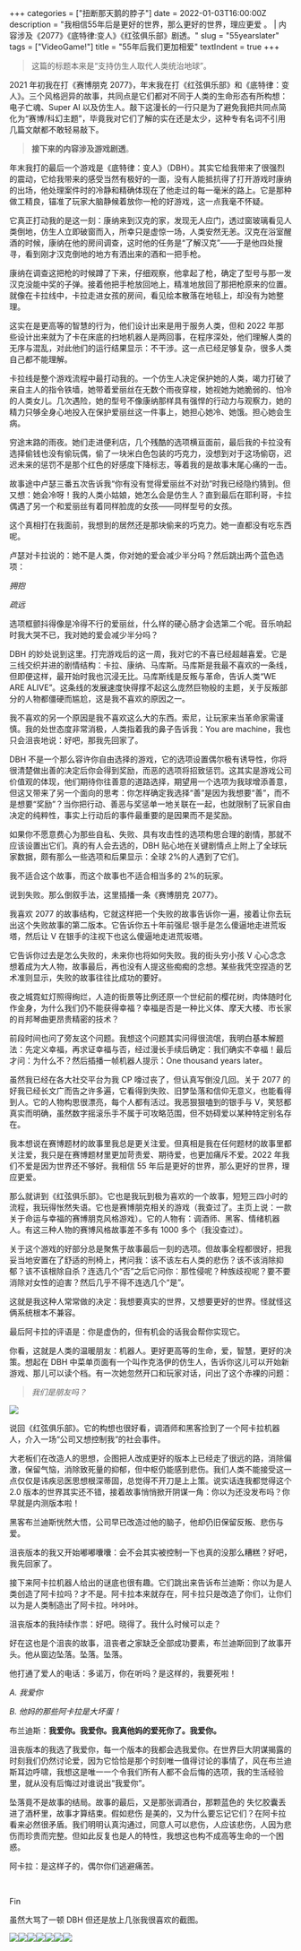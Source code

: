 +++
categories = ["扭断那天鹅的脖子"]
date = 2022-01-03T16:00:00Z
description = "我相信55年后​是更好的世界，那么更好的世界，理应更爱 。 |  内容涉及《2077》《底特律:变人》《红弦俱乐部》剧透。"
slug = "55yearslater"
tags = ["VideoGame!"]
title = "55年后我们更加相爱"
textIndent = true
+++

> 这篇的标题本来是“支持仿生人取代人类统治地球”。

2021 年初我在打《赛博朋克 2077》，年末我在打《红弦俱乐部》和《底特律：变人》。三个风格迥异的故事，共同点是它们都对不同于人类的生命形态有所构想：电子亡魂、Super AI 以及仿生人。敲下这漫长的一行只是为了避免我把共同点简化为“赛博/科幻主题”，毕竟我对它们了解的实在还是太少，这种专有名词不引用几篇文献都不敢轻易敲下。

> **接下来的内容涉及游戏剧透**。

年末我打的最后一个游戏是《底特律：变人》（DBH）。其实它给我带来了很强烈的震动，它给我带来的感受当然有极好的一面，没有人能抵抗得了打开游戏时康纳的出场，他处理案件时的冷静和精确体现在了他走过的每一毫米的路上。它是那种做工精良，锚准了玩家大脑静候着放你一枪的好游戏，这一点我毫不怀疑。

它真正打动我的是这一刻：康纳来到汉克的家，发现无人应门，透过窗玻璃看见人类倒地，仿生人立即破窗而入，所幸只是虚惊一场，人类安然无恙。汉克在浴室醒酒的时候，康纳在他的房间调查，这时他的任务是“了解汉克”——于是他四处搜寻，看到刚才汉克倒地的地方有洒出来的酒和一把手枪。

康纳在调查这把枪的时候蹲了下来，仔细观察，他拿起了枪，确定了型号与那一发汉克没能中奖的子弹。接着他把手枪放回地上，精准地放回了那把枪原来的位置。就像在卡拉线中，卡拉走进女孩的房间，看见绘本散落在地毯上，却没有为她整理。

这实在是更高等的智慧的行为，他们设计出来是用于服务人类，但和 2022 年那些设计出来就为了卡在床底的扫地机器人是两回事，在程序深处，他们理解人类的无序与混乱，对此他们的运行结果显示：不干涉。这一点已经足够复杂，很多人类自己都不能理解。

卡拉线是整个游戏流程中最打动我的。一个仿生人决定保护她的人类，竭力打破了来自主人的指令铁墙，她带着爱丽丝在无数个雨夜穿梭，她视她为她脆弱的、怕冷的人类女儿。几次遇险，她的型号不像康纳那样具有强悍的行动力与观察力，她的精力只够全身心地投入在保护爱丽丝这一件事上，她担心她冷、她饿。担心她会生病。

穷途末路的雨夜。她们走进便利店，几个残酷的选项横亘面前，最后我的卡拉没有选择偷钱也没有偷玩偶，偷了一块米白色包装的巧克力，没想到对于这场偷窃，迟迟未来的惩罚不是那个红色的好感度下降标志，等着我的是故事末尾心痛的一击。

故事途中卢瑟三番五次告诉我“你有没有觉得爱丽丝不对劲”时我已经隐约猜到。但又想：她会冷呀！我的人类小姑娘，她怎么会是仿生人？直到最后在耶利哥，卡拉偶遇了另一个和爱丽丝有着同样脸庞的女孩——同样型号的女孩。

这个真相打在我面前，我想到的居然还是那块偷来的巧克力。她一直都没有吃东西呢。

卢瑟对卡拉说的：她不是人类，你对她的爱会减少半分吗？然后跳出两个蓝色选项：

_拥抱_

_疏远_

选项框颤抖得像是冷得不行的爱丽丝，什么样的硬心肠才会选第二个呢。音乐响起时我大哭不已，我对她的爱会减少半分吗？

DBH 的妙处说到这里。打完游戏后的这一周，我对它的不喜已经超越喜爱。它是三线交织并进的剧情结构：卡拉、康纳、马库斯。马库斯是我最不喜欢的一条线，但即便这样，最开始时我也沉浸无比。马库斯线是反叛与革命，告诉人类“WE ARE ALIVE”。这条线的发展速度快得撑不起这么庞然巨物般的主题，关于反叛部分的人物都僵硬而尴尬，这是我不喜欢的原因之一。

我不喜欢的另一个原因是我不喜欢这么大的东西。索尼，让玩家来当革命家需谨慎。我的处世态度非常消极，人类指着我的鼻子告诉我：You are machine，我也只会沮丧地说：好吧，那我先回家了。

DBH 不是一个那么容许你自由选择的游戏，它的选项设置偶尔极有诱导性，你将很清楚做出善的决定后你会得到奖励，而恶的选项将招致惩罚。这其实是游戏公司价值观的体现，他们期待你往善意的道路选择，期望用一个选项为我球增添善意，但这又带来了另一个面向的思考：你怎样确定我选择“善”是因为我想要“善”，而不是想要“奖励”？当你把行动、善恶与奖惩单一地关联在一起，也就限制了玩家自由决定的纯粹性，事实上行动后的事件最重要的是因果而不是奖励。

如果你不愿意费心为那些自私、失败、具有攻击性的选项构思合理的剧情，那就不应该设置出它们。真的有人会去选的，DBH 贴心地在关键剧情点上附上了全球玩家数据，颇有那么一些选项和后果显示：全球 2%的人遇到了它们。

我不适合这个故事，而这个故事也不适合相当多的 2%的玩家。

说到失败。那么倒叙手法，这里插播一条《赛博朋克 2077》。

我喜欢 2077 的故事结构，它就这样把一个失败的故事告诉你一遍，接着让你去玩出这个失败故事的第二版本。它告诉你五十年前强尼·银手是怎么傻逼地走进荒坂塔，然后让 V 在银手的注视下也这么傻逼地走进荒坂塔。

它告诉你过去是怎么失败的，未来你也将如何失败。我的街头穷小孩 V 心心念念想着成为大人物，故事最后，再也没有人提这些痴痴的念想。某些我凭空捏造的艺术准则显示，失败的故事往往比成功的要好。

夜之城霓虹灯照得绚烂，人造的街景等比例还原一个世纪前的樱花树，肉体随时化作金身，为什么我们仍不能获得幸福？幸福是否是一种比义体、摩天大楼、市长家的肖邦琴曲更昂贵精密的技术？

前段时间也问了旁友这个问题。我想这个问题其实问得很流氓，我明白基本解题法：先定义幸福，再求证幸福与否，经过漫长手续后确定：我们确实不幸福！最后才问：为什么不？然后插播一帧机器人提示：One thousand years later。

虽然我已经在各大社交平台为我 CP 嚎过丧了，但认真写倒没几回。关于 2077 的好我已经长文广而告之许多遍，它看得到失败、旧梦坠落和信仰无意义，也能看得到人。它的人物构思很漂亮，每个人都有活过。我恶狠狠嗑到的银手与 V，笑怒都真实而明确，虽然数字摇滚乐手不属于可攻略范围，但不妨碍爱以某种特定别名存在。

​ 我本想说在赛博题材的故事里我总是更关注爱。但真相是我在任何题材的故事里都关注爱，我只是在赛博题材里更加苛责爱、期待爱，也更加痛斥不爱。2022 年我们不爱是因为世界还不够好。我相信 55 年后是更好的世界，那么更好的世界，理应更爱。

那么就讲到《红弦俱乐部》。它也是我玩到极为喜欢的一个故事，短短三四小时的流程，我玩得怅然失语。它也是赛博朋克相关的游戏（我查过了。主页上说：一款关于命运与幸福的赛博朋克风格游戏）。它的人物有：调酒师、黑客、情绪机器人。有这三种人物的赛博风格故事差不多有 1000 多个（我没查过）。

关于这个游戏的好部分总是聚焦于故事最后一刻的选项。但故事全程都很好，把我妥当地安置在了舒适的刑椅上，拷问我：该不该左右人类的悲伤？该不该消除抑郁？该不该根除自杀？连选几个“否”之后它问你：那性侵呢？种族歧视呢？要不要消除对女性的迫害？然后几乎不得不连选几个“是”。

这就是我这种人常常做的决定：我想要真实的世界，又想要更好的世界。怪就怪这俩系统根本不兼容。

最后阿卡拉的评语是：你是虚伪的，但有机会的话我会帮你实现它。

你看，这就是人类的温暖朋友：机器人。更好更高等的生命，爱，智慧，更好的决策。想起在 DBH 中菜单页面有一个叫作克洛伊的仿生人，告诉你这儿可以开始新游戏、那儿可以读个档。有一次她忽然开口和玩家对话，问出了这个赤裸的问题：

> _我们是朋友吗？_

![](/uploads/detroit_-become-human-2021_12_28-2_11_41.png)

说回《红弦俱乐部》。它的构想也很好看，调酒师和黑客捡到了一个阿卡拉机器人，介入一场“公司又想控制我”的社会事件。

大老板们在改造人的思想，企图把人改成更好的版本上已经走了很远的路，消除偏激，保留气恼，消除致死量的抑郁，但中枢仍能感到悲伤。我们人类不能接受这一点仅仅是讳疾忌医思想根深蒂固，总觉得不开刀是上上策。说实话连我都觉得这个 2.0 版本的世界其实还不错，接着故事悄悄掀开阴谋一角：你以为还没发布吗？你早就是内测版本啦！

黑客布兰迪斯恍然大悟，公司早已改造过他的脑子，他却仍旧保留反叛、悲伤与爱。

沮丧版本的我又开始嘟嘟囔囔：会不会其实被控制一下也真的没那么糟糕？好吧，我先回家了。

接下来阿卡拉机器人给出的谜底也很有趣。它们跳出来告诉布兰迪斯：你以为是人类创造了阿卡拉吗？才不是。阿卡拉本来就存在，阿卡拉只是改造了你们，让你们以为是人类制造出了阿卡拉。咔咔咔。

沮丧版本的我持续作祟：好吧。晓得了。我什么时候可以走？

好在这也是个沮丧的故事，沮丧者之家缺乏全部成功要素，布兰迪斯回到了故事开头。他从窗边坠落。坠落。坠落。

他打通了爱人的电话：多诺万，你在听吗？是这样的，我要死啦！

_A. 我爱你_

_B. 他妈的那些阿卡拉是大坏蛋！_

布兰迪斯：**我爱你。我爱你。我真他妈的爱死你了。我爱你。**

沮丧版本的我选了我爱你，每一个版本的我都会选我爱你。在世界巨大阴谋揭露的时刻我们仍然讨论爱，因为它恰恰是那个时刻唯一值得讨论的事情了，风在布兰迪斯耳边呼啸，我想这是唯一一个令我们所有人都不会后悔的选项，我的生活经验里，就从没有后悔过对谁说出“我爱你”。

坠落竟不是故事的结局。故事的最后，又是那张调酒台，那颗蓝色的 ​ 失忆胶囊丢进了酒杯里，故事才算结束。假如悲伤 ​ 是美的，又为什么要忘记它们？​ 在阿卡拉看来必然很矛盾。我们明明认真沟通过，同意人可以悲伤，人应该悲伤，人因为悲伤而珍贵而完整。但如此反复也是人的特性，我想这也构不成高等生命的一个困惑。

阿卡拉：是这样子的，偶尔你们逃避痛苦。

​

Fin

虽然大骂了一顿 DBH 但还是放上几张我很喜欢的截图。

![](/uploads/detroit_-become-human-2021_12_28-0_51_38.png)![](/uploads/detroit_-become-human-2021_12_29-1_24_30.png)![](/uploads/detroit_-become-human-2021_12_29-0_30_26.png)![](/uploads/detroit_-become-human-2021_12_29-0_38_53.png)![](/uploads/detroit_-become-human-2021_12_29-0_38_23.png)![](/uploads/detroit_-become-human-2021_12_29-2_21_41.png)![](/uploads/detroit_-become-human-2021_12_29-2_30_58.png)
